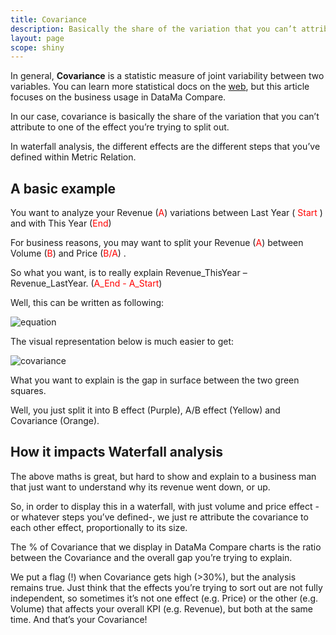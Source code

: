 ```yaml
---
title: Covariance
description: Basically the share of the variation that you can’t attribute to one of the effect you’re trying to split out.
layout: page
scope: shiny
---
```


In general, **Covariance** is a statistic measure of joint variability between two variables. You can learn more statistical docs on the [web](https://en.wikipedia.org/wiki/Covariance), but this article focuses on the business usage in DataMa Compare.

In our case, covariance is basically the share of the variation that you can’t attribute to one of the effect you’re trying to split out.

In waterfall analysis, the different effects are the different steps that you’ve defined within Metric Relation.

## A basic example

You want to analyze your Revenue (<span style="color:red">A</span>) variations between Last Year (<span style="color:red"> Start </span>) and with This Year (<span style="color:red">End</span>)

For business reasons, you may want to split your Revenue (<span style="color:red">A</span>) between Volume (<span style="color:red">B</span>) and Price (<span style="color:red">B/A</span>) .

So what you want, is to really explain Revenue_ThisYear – Revenue_LastYear. (<span style="color:red">A_End - A_Start</span>)

Well, this can be written as following:

![equation]({{site.url}}/{{site.baseurl}}/core_app/compare/model/waterfall/images/equation.png)

The visual representation below is much easier to get:

![covariance]({{site.url}}/{{site.baseurl}}/core_app/compare/model/waterfall/images/Covariance.gif)

What you want to explain is the gap in surface between the two green squares.

Well, you just split it into B effect (Purple), A/B effect (Yellow) and Covariance (Orange).

## How it impacts Waterfall analysis

The above maths is great, but hard to show and explain to a business man that just want to understand why its revenue went down, or up.

So, in order to display this in a waterfall, with just volume and price effect -or whatever steps you’ve defined-, we just re attribute the covariance to each other effect, proportionally to its size.

The % of Covariance that we display in DataMa Compare charts is the ratio between the Covariance and the overall gap you’re trying to explain.

We put a flag (!) when Covariance gets high (>30%), but the analysis remains true. Just think that the effects you’re trying to sort out are not fully independent, so sometimes it’s not one effect (e.g. Price) or the other (e.g. Volume) that affects your overall KPI (e.g. Revenue), but both at the same time. And that’s your Covariance!
